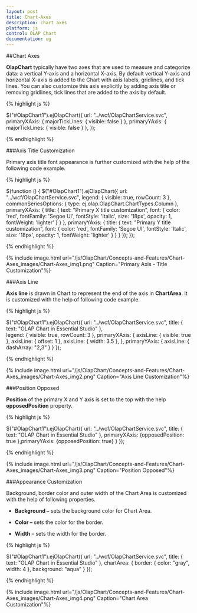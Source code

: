 ```yaml
---
layout: post
title: Chart-Axes
description: chart axes 
platform: js
control: OLAP Chart
documentation: ug
---
```


##Chart Axes 

**OlapChart** typically have two axes that are used to measure and categorize data: a vertical Y-axis and a horizontal X-axis. By default vertical Y-axis and horizontal X-axis is added to the Chart with axis labels, gridlines, and tick lines. You can also customize this axis explicitly by adding axis title or removing gridlines, tick lines that are added to the axis by default.

{% highlight js %}

$("#OlapChart1").ejOlapChart({
  url: "../wcf/OlapChartService.svc",
  primaryXAxis: { majorTickLines: { visible: false } },
  primaryYAxis: { majorTickLines: { visible: false } },
 });


{% endhighlight %}


###Axis Title Customization

Primary axis title font appearance is further customized with the help of the following code example.

{% highlight js %}

$(function () {
    $("#OlapChart1").ejOlapChart({
        url: "../wcf/OlapChartService.svc", legend: { visible: true, rowCount: 3 },
        commonSeriesOptions: { type: ej.olap.OlapChart.ChartTypes.Column },
        primaryXAxis: { title: { text: "Primary X title customization", font: { color: 'red', fontFamily: 'Segoe UI', fontStyle: 'Italic', size: '18px', opacity: 1, fontWeight: 'lighter' } } },
        primaryYAxis: { title: { text: "Primary Y title customization", font: { color: 'red', fontFamily: 'Segoe UI', fontStyle: 'Italic', size: '18px', opacity: 1, fontWeight: 'lighter' } } }
    });
});



{% endhighlight %}

{% include image.html url="/js/OlapChart/Concepts-and-Features/Chart-Axes_images/Chart-Axes_img1.png" Caption="Primary Axis - Title Customization"%}

###Axis Line

**Axis line** is drawn in Chart to represent the end of the axis in **ChartArea**. It is customized with the help of following code example.

{% highlight js %}

$("#OlapChart1").ejOlapChart({
url: "../wcf/OlapChartService.svc", title: { text: "OLAP Chart in Essential Studio" },  
legend: { visible: true, rowCount: 3 },
                                primaryXAxis: {
                                    axisLine: { visible: true },
                                    axisLine: { offset: 1 },
                                    axisLine: { width: 3.5 },
                                },
                                primaryYAxis: {
                                    axisLine: { dashArray: "2,3" }
                                }
});


{% endhighlight %}


{% include image.html url="/js/OlapChart/Concepts-and-Features/Chart-Axes_images/Chart-Axes_img2.png" Caption="Axis Line Customization"%}

###Position Opposed

**Position** of the primary X and Y axis is set to the top with the help **opposedPosition** property.

{% highlight js %}

$("#OlapChart1").ejOlapChart({
        url: "../wcf/OlapChartService.svc", title: { text: "OLAP Chart in Essential Studio" },
        primaryXAxis: {opposedPosition: true },primaryYAxis: {opposedPosition: true}
        }
});


{% endhighlight %}


{% include image.html url="/js/OlapChart/Concepts-and-Features/Chart-Axes_images/Chart-Axes_img3.png" Caption="Position Opposed"%}

###Appearance Customization 

Background, border color and outer width of the Chart Area is customized with the help of following properties.

* **Background –** sets the background color for Chart Area.

* **Color –** sets the color for the border.

* **Width** – sets the width for the border.



{% highlight js %}

$("#OlapChart1").ejOlapChart({
url: "../wcf/OlapChartService.svc", title: { text: "OLAP Chart in Essential Studio" }, chartArea: { border: { color: "gray", width: 4 }, background: "aqua" }
});


{% endhighlight %}


{% include image.html url="/js/OlapChart/Concepts-and-Features/Chart-Axes_images/Chart-Axes_img4.png" Caption="Chart Area Customization"%}

